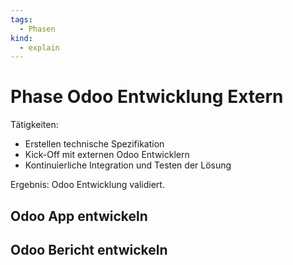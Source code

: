 ```yaml
---
tags:
  - Phasen
kind:
  - explain
---
```

# Phase Odoo Entwicklung Extern

Tätigkeiten:

* Erstellen technische Spezifikation
* Kick-Off mit externen Odoo Entwicklern
* Kontinuierliche Integration und Testen der Lösung

Ergebnis: Odoo Entwicklung validiert.

## Odoo App entwickeln

## Odoo Bericht entwickeln

